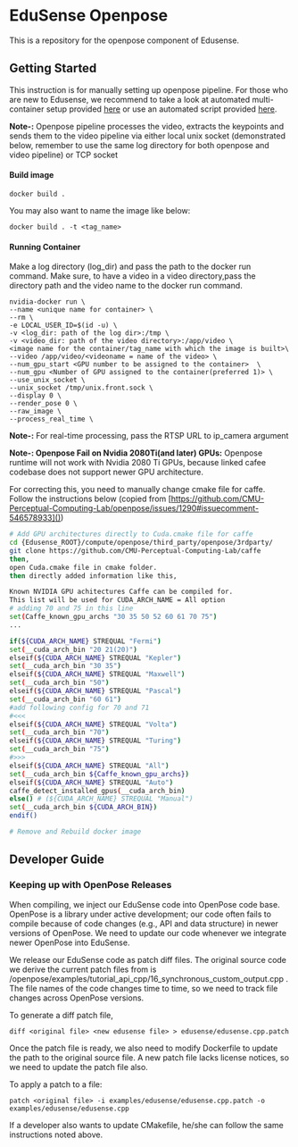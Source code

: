 EduSense Openpose
=================
This is a repository for the openpose component of Edusense.
## Getting Started
This instruction is for manually setting up openpose pipeline. For those who are new to Edusense, we recommend to take a look at 
automated multi-container setup provided [here](/compose/README.md) or use an automated script provided [here](/scripts).

<b>Note-:</b>  Openpose pipeline processes the video, extracts the keypoints and sends them to the video pipeline via either local unix socket (demonstrated below, remember to use the same log directory for both openpose and video pipeline) or TCP socket

#### Build image
```
docker build .
```

You may also want to name the image like below:
```
docker build . -t <tag_name>
```
#### Running Container
Make a log directory (log_dir) and pass the path to the docker run command. Make sure, to have a video in a video directory,pass the directory path and the video name to the docker run command.
```
nvidia-docker run \
--name <unique name for container> \
--rm \
-e LOCAL_USER_ID=$(id -u) \
-v <log_dir: path of the log dir>:/tmp \
-v <video_dir: path of the video directory>:/app/video \
<image name for the container/tag_name with which the image is built>\
--video /app/video/<videoname = name of the video> \
--num_gpu_start <GPU number to be assigned to the container>  \
--num_gpu <Number of GPU assigned to the container(preferred 1)> \ 
--use_unix_socket \
--unix_socket /tmp/unix.front.sock \
--display 0 \
--render_pose 0 \
--raw_image \
--process_real_time \
```
<b>Note-:</b> For real-time processing, pass the RTSP URL to ip_camera argument

<b>Note-: Openpose Fail on Nvidia 2080Ti(and later) GPUs:</b> Openpose runtime 
will not work with Nvidia 2080 Ti GPUs, because linked cafee codebase does not 
support newer GPU architecture.

For correcting this, you 
need to manually change cmake file for caffe. Follow the instructions below 
(copied from [https://github.com/CMU-Perceptual-Computing-Lab/openpose/issues/1290#issuecomment-546578933]())
```bash
# Add GPU architectures directly to Cuda.cmake file for caffe
cd {Edusense_ROOT}/compute/openpose/third_party/openpose/3rdparty/
git clone https://github.com/CMU-Perceptual-Computing-Lab/caffe
then,
open Cuda.cmake file in cmake folder.
then directly added information like this,

Known NVIDIA GPU achitectures Caffe can be compiled for.
This list will be used for CUDA_ARCH_NAME = All option
# adding 70 and 75 in this line
set(Caffe_known_gpu_archs "30 35 50 52 60 61 70 75")
...

if(${CUDA_ARCH_NAME} STREQUAL "Fermi")
set(__cuda_arch_bin "20 21(20)")
elseif(${CUDA_ARCH_NAME} STREQUAL "Kepler")
set(__cuda_arch_bin "30 35")
elseif(${CUDA_ARCH_NAME} STREQUAL "Maxwell")
set(__cuda_arch_bin "50")
elseif(${CUDA_ARCH_NAME} STREQUAL "Pascal")
set(__cuda_arch_bin "60 61")
#add following config for 70 and 71
#<<<
elseif(${CUDA_ARCH_NAME} STREQUAL "Volta")
set(__cuda_arch_bin "70")
elseif(${CUDA_ARCH_NAME} STREQUAL "Turing")
set(__cuda_arch_bin "75")
#>>>
elseif(${CUDA_ARCH_NAME} STREQUAL "All")
set(__cuda_arch_bin ${Caffe_known_gpu_archs})
elseif(${CUDA_ARCH_NAME} STREQUAL "Auto")
caffe_detect_installed_gpus(__cuda_arch_bin)
else() # (${CUDA_ARCH_NAME} STREQUAL "Manual")
set(__cuda_arch_bin ${CUDA_ARCH_BIN})
endif()

# Remove and Rebuild docker image
```
## Developer Guide

### Keeping up with OpenPose Releases

When compiling, we inject our EduSense code into OpenPose code base. OpenPose is
a library under active development; our code often fails to compile because of
code changes (e.g., API and data structure) in newer versions of OpenPose. We need
to update our code whenever we integrate newer OpenPose into EduSense.

We release our EduSense code as patch diff files. The original source code we derive
the current patch files from is /openpose/examples/tutorial_api_cpp/16_synchronous_custom_output.cpp .
The file names of the code changes time to time, so we need to track file changes
across OpenPose versions.

To generate a diff patch file,

```
diff <original file> <new edusense file> > edusense/edusense.cpp.patch
```

Once the patch file is ready, we also need to modify Dockerfile to update the path
to the original source file. A new patch file lacks license notices, so
we need to update the patch file also.

To apply a patch to a file:

```
patch <original file> -i examples/edusense/edusense.cpp.patch -o examples/edusense/edusense.cpp
```

If a developer also wants to update CMakefile, he/she can follow the same instructions
noted above.
